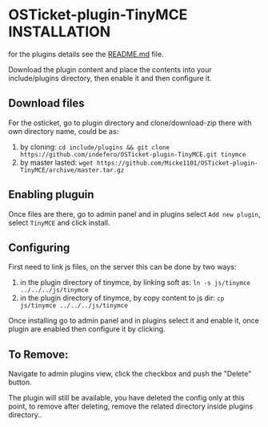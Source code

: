 # OSTicket-plugin-TinyMCE INSTALLATION

for the plugins details see the [README.md](README.md) file.

Download the plugin content and place the contents into your include/plugins directory, then enable it and then configure it.

## Download files

For the osticket, go to plugin directory and clone/download-zip there with own directory name, could be as:

1. by cloning: `cd include/plugins && git clone https://github.com/indefero/OSTicket-plugin-TinyMCE.git tinymce`
2. by master lasted: `wget https://github.com/Micke1101/OSTicket-plugin-TinyMCE/archive/master.tar.gz`

## Enabling pluguin

Once files are there, go to admin panel and in plugins select `Add new plugin`, select `TinyMCE` and click install.

## Configuring

First need to link js files, on the server this can be done by two ways:
1. in the plugin directory of tinymce, by linking soft as: `ln -s js/tinymce ../../../js/tinymce`
2. in the plugin directory of tinymce, by copy content to js dir: `cp js/tinymce ../../../js/tinymce`

Once installing go to admin panel and in plugins select it and enable it, once plugin are enabled then configure it by clicking.

## To Remove:

Navigate to admin plugins view, click the checkbox and push the "Delete" button.

The plugin will still be available, you have deleted the config only at this point, 
to remove after deleting, remove the related directory inside plugins directory..

